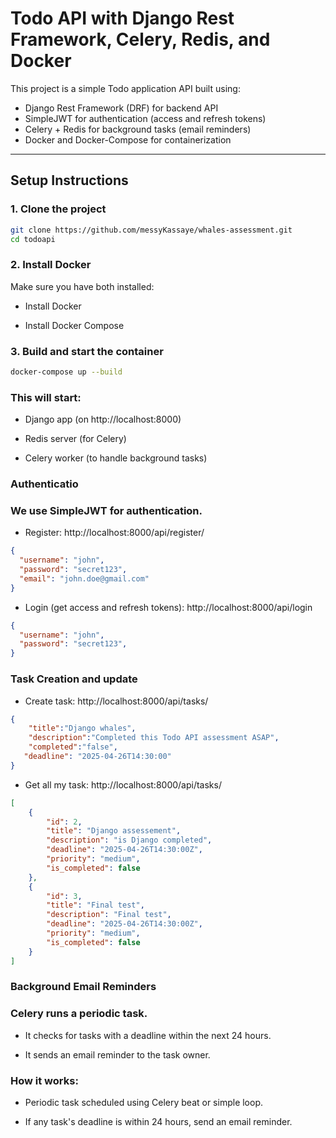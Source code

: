 # Todo API with Django Rest Framework, Celery, Redis, and Docker

This project is a simple Todo application API built using:
- Django Rest Framework (DRF) for backend API
- SimpleJWT for authentication (access and refresh tokens)
- Celery + Redis for background tasks (email reminders)
- Docker and Docker-Compose for containerization

---

## Setup Instructions

### 1. Clone the project

```bash
git clone https://github.com/messyKassaye/whales-assessment.git
cd todoapi
```

### 2. Install Docker
Make sure you have both installed:

- Install Docker

- Install Docker Compose


### 3. Build and start the container
```bash
docker-compose up --build
```

### This will start:

- Django app (on http://localhost:8000)

- Redis server (for Celery)

- Celery worker (to handle background tasks)


### Authenticatio
### We use SimpleJWT for authentication.

- Register: http://localhost:8000/api/register/
```json
{
  "username": "john",
  "password": "secret123",
  "email": "john.doe@gmail.com"
}
```

- Login (get access and refresh tokens): http://localhost:8000/api/login
```json
{
  "username": "john",
  "password": "secret123",
}
```

### Task Creation and update


- Create task: http://localhost:8000/api/tasks/
```json
{
	"title":"Django whales",
	"description":"Completed this Todo API assessment ASAP",
	"completed":"false",
   "deadline": "2025-04-26T14:30:00"
}
```

- Get all my task: http://localhost:8000/api/tasks/
```json
[
	{
		"id": 2,
		"title": "Django assessement",
		"description": "is Django completed",
		"deadline": "2025-04-26T14:30:00Z",
		"priority": "medium",
		"is_completed": false
	},
	{
		"id": 3,
		"title": "Final test",
		"description": "Final test",
		"deadline": "2025-04-26T14:30:00Z",
		"priority": "medium",
		"is_completed": false
	}
]
```

### Background Email Reminders
### Celery runs a periodic task.

- It checks for tasks with a deadline within the next 24 hours.

- It sends an email reminder to the task owner.

### How it works:
- Periodic task scheduled using Celery beat or simple loop.

- If any task's deadline is within 24 hours, send an email reminder.

